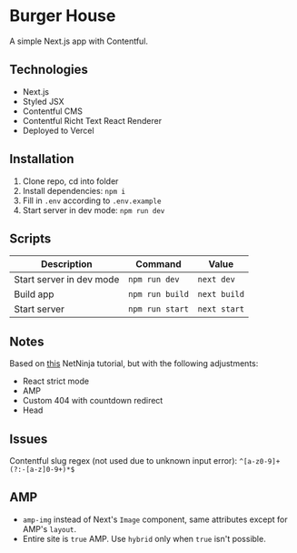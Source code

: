# Burger House

A simple Next.js app with Contentful.

## Technologies

-   Next.js
-   Styled JSX
-   Contentful CMS
-   Contentful Richt Text React Renderer
-   Deployed to Vercel

## Installation

1. Clone repo, cd into folder
2. Install dependencies: `npm i`
3. Fill in `.env` according to `.env.example`
4. Start server in dev mode: `npm run dev`

## Scripts

| Description              | Command         | Value        |
| ------------------------ | --------------- | ------------ |
| Start server in dev mode | `npm run dev`   | `next dev`   |
| Build app                | `npm run build` | `next build` |
| Start server             | `npm run start` | `next start` |

## Notes

Based on [this](https://www.youtube.com/playlist?list=PL4cUxeGkcC9jClk8wl1yJcN3Zlrr8YSA1) NetNinja tutorial, but with the following adjustments:

-   React strict mode
-   AMP
-   Custom 404 with countdown redirect
-   Head

## Issues

Contentful slug regex (not used due to unknown input error): `^[a-z0-9]+(?:-[a-z]0-9+)*$`

## AMP

-	`amp-img` instead of Next's `Image` component, same attributes except for AMP's `layout`.
-	Entire site is `true` AMP. Use `hybrid` only when `true` isn't possible.